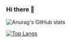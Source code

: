 ### Hi there 👋

<!--
**JorgeGonzalezPascual/JorgeGonzalezPascual** is a ✨ _special_ ✨ repository because its `README.md` (this file) appears on your GitHub profile.

Here are some ideas to get you started:

- 🔭 I’m currently working on ...
- 🌱 I’m currently learning ...
- 👯 I’m looking to collaborate on ...
- 🤔 I’m looking for help with ...
- 💬 Ask me about ...
- 📫 How to reach me: ...
- 😄 Pronouns: ...
- ⚡ Fun fact: ...
-->

![Anurag's GitHub stats](https://github-readme-stats.vercel.app/api?username=JorgeGonzalezPascual&show_icons=true&theme=radical)

[![Top Langs](https://github-readme-stats.vercel.app/api/top-langs/?username=JorgeGonzalezPascual&layout=compact)](https://github.com/anuraghazra/github-readme-stats)


